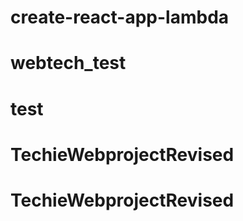 # create-react-app-lambda
# webtech_test
# test
# TechieWebprojectRevised
# TechieWebprojectRevised

